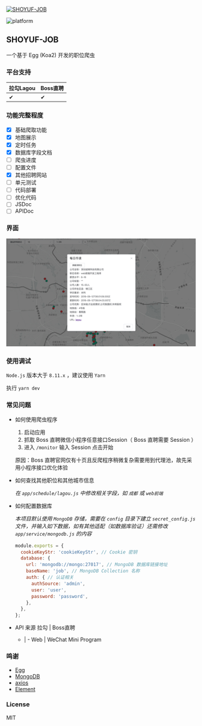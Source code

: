 [![SHOYUF-JOB](./logo.png)](https://github.com/shoyuf/shoyuf-job)

![platform](https://img.shields.io/badge/platform-Web-blue.svg)

## SHOYUF-JOB

一个基于 Egg (Koa2) 开发的职位爬虫

### 平台支持

| 拉勾Lagou | Boss直聘 |
| - | - |
| ✔ | ✔ |

### 功能完整程度

- [x] 基础爬取功能
- [x] 地图展示
- [x] 定时任务
- [x] 数据库字段文档
- [ ] 爬虫进度
- [ ] 配置文件
- [x] 其他招聘网站
- [ ] 单元测试
- [ ] 代码部署
- [ ] 优化代码
- [ ] JSDoc
- [ ] APIDoc

### 界面

![screenshot](./screenshot.png)

### 使用调试

`Node.js` 版本大于 `8.11.x` ，建议使用 `Yarn`

执行 `yarn dev`

### 常见问题

- 如何使用爬虫程序

  1. 启动应用
  2. 抓取 Boss 直聘微信小程序任意接口Session（ Boss 直聘需要 Session ）
  3. 进入 `/monitor` 输入 Session 点击开始

  原因：Boss 直聘官网仅有十页且反爬程序稍微复杂需要用到代理池，故先采用小程序接口优化体验

- 如何查找其他职位和其他城市信息

  *在 `app/schedule/lagou.js` 中修改相关字段，如 `成都` 或 `web前端`*

- 如何配置数据库
  
  *本项目默认使用 `MongoDB` 存储，需要在 `config` 目录下建立 `secret_config.js` 文件，并输入如下数据，如有其他适配（如数据库验证）还需修改 `app/service/mongodb.js` 的内容*

  ```js
  module.exports = {
    cookieKeyStr: 'cookieKeyStr', // Cookie 密钥
    database: {
      url: 'mongodb://mongo:27017', // MongoDB 数据库链接地址
      baseName: 'job', // MongoDB Collection 名称
      auth: { // 认证相关
        authSource: 'admin',
        user: 'user',
        password: 'password',
      },
    },
  };
  ```

- API 来源
  拉勾 | Boss直聘
  - | -
  Web | WeChat Mini Program

 
### 鸣谢

- [Egg](https://eggjs.org/)
- [MongoDB](https://www.mongodb.com/)
- [axios](https://github.com/axios/axios)
- [Element](https://element-cn.eleme.io/)

### License

MIT
